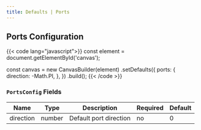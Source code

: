 ```yaml
---
title: Defaults | Ports
---
```


## Ports Configuration

{{< code lang="javascript">}}
const element = document.getElementById('canvas');

const canvas = new CanvasBuilder(element)
  .setDefaults({
    ports: {
      direction: -Math.PI,
    },
  })
  .build();
{{< /code >}}

### `PortsConfig` Fields

| Name      | Type   | Description             | Required | Default |
|-----------|--------|-------------------------|----------|---------|
| direction | number | Default port direction  | no       | 0       |
